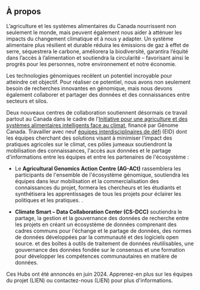---
---
## À propos

L’agriculture et les systèmes alimentaires du Canada nourrissent non seulement le monde, mais peuvent également nous aider à atténuer les impacts du changement climatique et à nous y adapter. Un système alimentaire plus résilient et durable réduira les émissions de gaz à effet de serre, séquestrera le carbone, améliorera la biodiversité, garantira l’équité dans l’accès à l’alimentation et soutiendra la circularité – favorisant ainsi le progrès pour les personnes, notre environnement et notre économie.

Les technologies génomiques recèlent un potentiel incroyable pour atteindre cet objectif. Pour réaliser ce potentiel, nous avons non seulement besoin de recherches innovantes en génomique, mais nous devons également collaborer et partager des données et des connaissances entre secteurs et silos.

Deux nouveaux centres de collaboration soutiennent désormais ce travail partout au Canada dans le cadre de l'[Initiative pour une agriculture et des systèmes alimentaires intelligents face au climat](https://genomecanada.ca/fr/des-investissements-de-genome-canada-ciblent-des-solutions-pour-une-production-bioalimentaire-durable-et-adaptee-au-climat/), financé par Génome Canada. Travailler avec neuf [équipes interdisciplinaires de défi](https://genomecanada.ca/fr/grace-a-la-genomique-le-canada-investit-dans-la-production-bioalimentaire-adaptee-au-climat-de-calibre-mondial/) (EID) dont les équipes cherchant des solutions visant à minimiser l'impact des pratiques agricoles sur le climat, ces pôles jumeaux soutiendront la mobilisation des connaissances, l'accès aux données et le partage d'informations entre les équipes et entre les partenaires de l'écosystème :

- Le **Agricultural Genomics Action Centre (AG-ACt)** rassemblera les participants de l'ensemble de l'écosystème génomique, soutiendra les équipes dans leur mobilisation et la commercialisation des connaissances du projet, formera les chercheurs et les étudiants et synthétisera les apprentissages de tous les projets pour éclairer les politiques et les pratiques. .

- **Climate Smart – Data Collaboration Center (CS-DCC)** soutiendra le partage, la gestion et la gouvernance des données de recherche entre les projets en créant un écosystème de données comprenant des cadres communs pour l'échange et le partage de données, des normes de données développées par la communauté et des logiciels open source. et des boîtes à outils de traitement de données réutilisables, une gouvernance des données fondée sur le consensus et une formation pour développer les compétences communautaires en matière de données.

Ces Hubs ont été annoncés en juin 2024. Apprenez-en plus sur les équipes du projet (LIEN) ou contactez-nous (LIEN) pour plus d'informations.